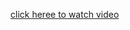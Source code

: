 [click heree to watch video]( https://github.com/ggharsha964-arch/cook-book/blob/main/Demo%20Video-link.md)

